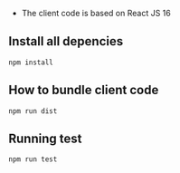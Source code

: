 - The client code is based on React JS 16 

## Install all depencies 
`npm install`

## How to bundle client code 
`npm run dist`


## Running test
`npm run test`